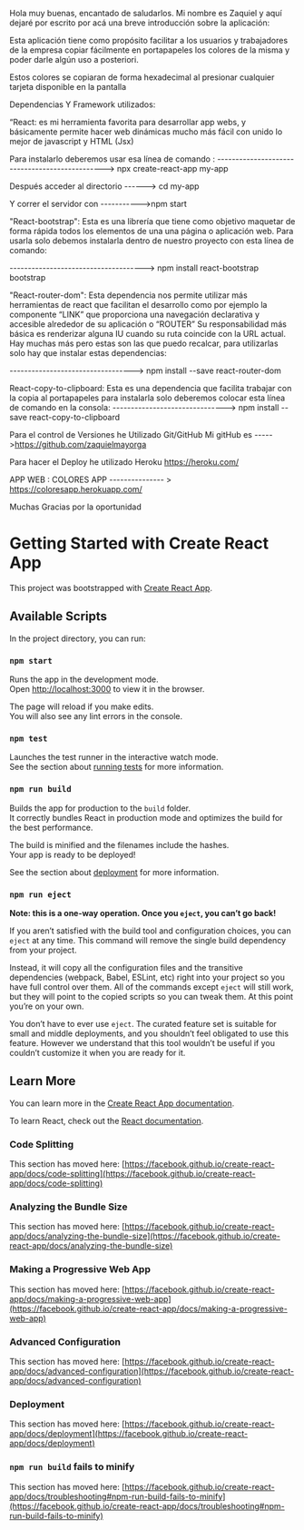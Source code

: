 Hola muy buenas, encantado de saludarlos. Mi nombre es Zaquiel y aquí dejaré por escrito por acá una breve introducción sobre la aplicación:

Esta aplicación tiene como propósito facilitar a los usuarios y trabajadores de la empresa copiar fácilmente en portapapeles los colores de la misma y poder darle algún uso a posteriori.

Estos colores se copiaran de forma hexadecimal al presionar cualquier tarjeta disponible en la pantalla

Dependencias Y Framework utilizados:

“React: es mi herramienta favorita para desarrollar app webs, y básicamente permite hacer web dinámicas mucho más fácil con unido lo mejor de javascript y HTML (Jsx)

Para instalarlo deberemos usar esa línea de comando :
-----------------------------------------------> npx create-react-app my-app

Después acceder al directorio ------> cd my-app

Y correr el servidor con ----------->npm start

"React-bootstrap": Esta es una librería que tiene como objetivo maquetar de forma rápida todos los elementos de una una página o aplicación web. Para usarla solo debemos instalarla dentro de nuestro proyecto con esta línea de comando:

-------------------------------------> npm install react-bootstrap bootstrap

"React-router-dom": Esta dependencia nos permite utilizar más herramientas de react que facilitan el desarrollo como por ejemplo la componente “LINK” que proporciona una navegación declarativa y accesible alrededor de su aplicación o “ROUTER” Su responsabilidad más básica es renderizar alguna IU cuando su ruta coincide con la URL actual. Hay muchas más pero estas son las que puedo recalcar, para utilizarlas solo hay que instalar estas dependencias:

----------------------------------> npm install --save react-router-dom

React-copy-to-clipboard: Esta es una dependencia que facilita trabajar con la copia al portapapeles para instalarla solo deberemos colocar esta línea de comando en la consola:
-------------------------------> npm install --save react-copy-to-clipboard

Para el control de Versiones he Utilizado Git/GitHub
Mi gitHub es ----->https://github.com/zaquielmayorga

Para hacer el Deploy he utilizado Heroku https://heroku.com/

APP WEB : COLORES APP --------------- > https://coloresapp.herokuapp.com/

Muchas Gracias por la oportunidad

# Getting Started with Create React App

This project was bootstrapped with [Create React App](https://github.com/facebook/create-react-app).

## Available Scripts

In the project directory, you can run:

### `npm start`

Runs the app in the development mode.\
Open [http://localhost:3000](http://localhost:3000) to view it in the browser.

The page will reload if you make edits.\
You will also see any lint errors in the console.

### `npm test`

Launches the test runner in the interactive watch mode.\
See the section about [running tests](https://facebook.github.io/create-react-app/docs/running-tests) for more information.

### `npm run build`

Builds the app for production to the `build` folder.\
It correctly bundles React in production mode and optimizes the build for the best performance.

The build is minified and the filenames include the hashes.\
Your app is ready to be deployed!

See the section about [deployment](https://facebook.github.io/create-react-app/docs/deployment) for more information.

### `npm run eject`

**Note: this is a one-way operation. Once you `eject`, you can’t go back!**

If you aren’t satisfied with the build tool and configuration choices, you can `eject` at any time. This command will remove the single build dependency from your project.

Instead, it will copy all the configuration files and the transitive dependencies (webpack, Babel, ESLint, etc) right into your project so you have full control over them. All of the commands except `eject` will still work, but they will point to the copied scripts so you can tweak them. At this point you’re on your own.

You don’t have to ever use `eject`. The curated feature set is suitable for small and middle deployments, and you shouldn’t feel obligated to use this feature. However we understand that this tool wouldn’t be useful if you couldn’t customize it when you are ready for it.

## Learn More

You can learn more in the [Create React App documentation](https://facebook.github.io/create-react-app/docs/getting-started).

To learn React, check out the [React documentation](https://reactjs.org/).

### Code Splitting

This section has moved here: [https://facebook.github.io/create-react-app/docs/code-splitting](https://facebook.github.io/create-react-app/docs/code-splitting)

### Analyzing the Bundle Size

This section has moved here: [https://facebook.github.io/create-react-app/docs/analyzing-the-bundle-size](https://facebook.github.io/create-react-app/docs/analyzing-the-bundle-size)

### Making a Progressive Web App

This section has moved here: [https://facebook.github.io/create-react-app/docs/making-a-progressive-web-app](https://facebook.github.io/create-react-app/docs/making-a-progressive-web-app)

### Advanced Configuration

This section has moved here: [https://facebook.github.io/create-react-app/docs/advanced-configuration](https://facebook.github.io/create-react-app/docs/advanced-configuration)

### Deployment

This section has moved here: [https://facebook.github.io/create-react-app/docs/deployment](https://facebook.github.io/create-react-app/docs/deployment)

### `npm run build` fails to minify

This section has moved here: [https://facebook.github.io/create-react-app/docs/troubleshooting#npm-run-build-fails-to-minify](https://facebook.github.io/create-react-app/docs/troubleshooting#npm-run-build-fails-to-minify)
